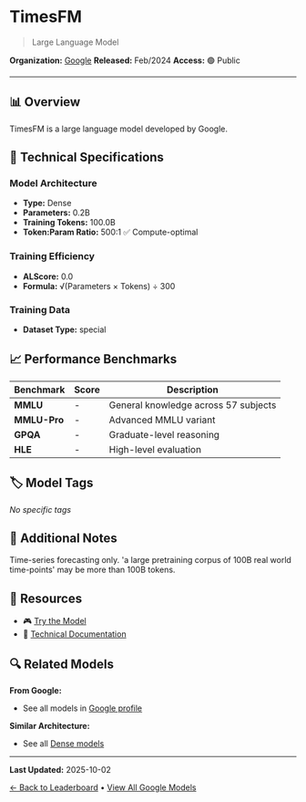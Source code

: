 # TimesFM

> Large Language Model

**Organization:** [Google](../../labs/google.md)
**Released:** Feb/2024
**Access:** 🟢 Public

---

## 📊 Overview

TimesFM is a large language model developed by Google.

## 🔧 Technical Specifications

### Model Architecture
- **Type:** Dense
- **Parameters:** 0.2B
- **Training Tokens:** 100.0B
- **Token:Param Ratio:** 500:1 ✅ Compute-optimal

### Training Efficiency
- **ALScore:** 0.0
- **Formula:** √(Parameters × Tokens) ÷ 300

### Training Data
- **Dataset Type:** special

## 📈 Performance Benchmarks

| Benchmark | Score | Description |
|-----------|-------|-------------|
| **MMLU** | - | General knowledge across 57 subjects |
| **MMLU-Pro** | - | Advanced MMLU variant |
| **GPQA** | - | Graduate-level reasoning |
| **HLE** | - | High-level evaluation |

## 🏷️ Model Tags

_No specific tags_

## 📝 Additional Notes

Time-series forecasting only. 'a large pretraining corpus of 100B real world time-points' may be more than 100B tokens.

## 🔗 Resources

- 🎮 [Try the Model](https://huggingface.co/collections/google/timesfm-release-66e4be5fdb56e960c1e482a6)
- 📄 [Technical Documentation](https://blog.research.google/2024/02/a-decoder-only-foundation-model-for.html)

## 🔍 Related Models

**From Google:**
- See all models in [Google profile](../../labs/google.md)

**Similar Architecture:**
- See all [Dense models](../../architectures/dense.md)

---

**Last Updated:** 2025-10-02

[← Back to Leaderboard](../../README.md) • [View All Google Models](../../labs/google.md)
